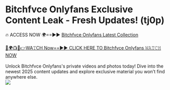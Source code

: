 # Bitchfvce Onlyfans Exclusive Content Leak - Fresh Updates! (tj0p)

🔥 ACCESS NOW 🌍==►► <a href="https://tinyurl.com/kvy9nzfs" rel="nofollow">Bitchfvce Onlyfans Latest Collection</a>
<br><br>
[🔴🌍📺📱👉WA𝚃CH Now==►► CLICK HERE TO Bitchfvce Onlyfans 𝚆𝙰𝚃𝙲𝙷 NOW](https://tinyurl.com/kvy9nzfs)
<br><br>
Unlock Bitchfvce Onlyfans's private videos and photos today! Dive into the newest 2025 content updates and explore exclusive material you won’t find anywhere else.
<br>
<a href="https://tinyurl.com/kvy9nzfs" rel="nofollow" data-target="animated-image.originalLink"><img src="https://camo.githubusercontent.com/8a4f000d20f83aca3bf7ec5f350d767afa0574a8a352519fd8cfa583a6f93a33/68747470733a2f2f692e696d6775722e636f6d2f644a486b345a712e676966" data-canonical-src="https://i.imgur.com/dJHk4Zq.gif" style="max-width: 100%; display: inline-block;" data-target="animated-image.originalImage"></a>
<br>
